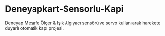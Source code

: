 # Deneyapkart-Sensorlu-Kapi
Deneyap Mesafe Ölçer & Işık Algıyacı sensörü ve servo kullanılarak harekete duyarlı otomatik kapı projesi.
